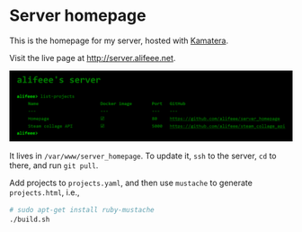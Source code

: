 # Server homepage

This is the homepage for my server, hosted with [Kamatera](https://www.kamatera.com/).

Visit the live page at <http://server.alifeee.net>.

![Screenshot of homepage, showing green terminal and list of projects.](images/homepage.png)

It lives in `/var/www/server_homepage`. To update it, `ssh` to the server, `cd` to there, and run `git pull`.

Add projects to `projects.yaml`, and then use `mustache` to generate `projects.html`, i.e.,

```bash
# sudo apt-get install ruby-mustache
./build.sh
```
